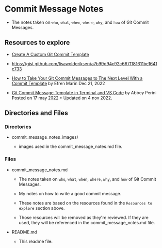 # Commit Message Notes

- The notes taken on `who`, `what`, `when`, `where`, `why`, and `how` of Git Commit Messages.

## Resources to explore

- [Create A Custom Git Commit Template](https://alex-wasik.medium.com/create-a-custom-git-commit-template-84468232a459)

- https://gist.github.com/lisawolderiksen/a7b99d94c92c6671181611be1641c733

- [How to Take Your Git Commit Messages to The Next Level With a Commit Template](https://efren45marin.medium.com/how-to-take-your-git-commit-messages-to-the-next-level-with-a-commit-template-cd3a608b1ac9) by Efren Marin Dec 21, 2022

- [Git Commit Message Template in Terminal and VS Code](https://dev.to/abbeyperini/git-commit-message-template-in-terminal-and-vs-code-326p) by Abbey Perini Posted on 17 may 2022 • Updated on 4 nov 2022.

## Directories and Files

### Directories

- commit_message_notes_images/

  - images used in the commit_message_notes.md file.

### Files

- commit_message_notes.md

  - The notes taken on `who`, `what`, `when`, `where`, `why`, and `how` of Git Commit Messages.

  - My notes on how to write a good commit message.

  - These notes are based on the resources found in the `Resources to explore` section above.

  - Those resources will be removed as they're reviewed. If they are used, they will be referenced in the commit_message_notes.md file.

- README.md

  - This readme file.
